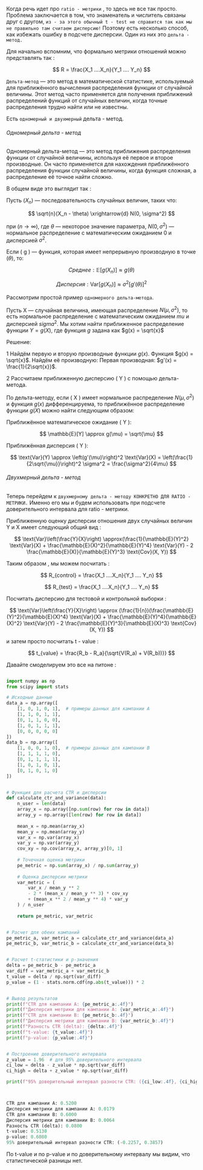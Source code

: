 Когда речь идет про `ratio - метрики` , то здесь не все так просто. Проблема заключается в том, что знаменатель и числитель связаны друг с другом, `из - за этого обычный t - test не справится так как мы не правильно там считаем дисперсию!` Поэтому есть несколько способ, как избежать ошибку в подсчете дисперсии. Один из них это `дельта - метод.`

Для начально вспомним, что формально метрики отношений можно представлять так : 

$$
	R = \frac{X_1 ....X_n}{Y_1 .... Y_n}
$$

`Дельта-метод` — это метод в математической статистике, используемый для приближённого вычисления распределения функции от случайной величины. Этот метод часто применяется для получения приближений распределений функций от случайных величин, когда точные распределения трудно найти или не известны.

Есть `одномерный и двухмерный` дельта - метод.

<h6>Одномерный дельта - метод</h6>

Одномерный дельта-метод — это метод приближения распределения функции от случайной величины, используя её первое и второе производные. Он часто применяется для нахождения приближённого распределения функции случайной величины, когда функция сложная, а распределение её точное найти сложно.

В общем виде это выглядит так : 

Пусть $( X_n )$ — последовательность случайных величин, таких что:

$$
\sqrt{n}(X_n - \theta) \xrightarrow{d} N(0, \sigma^2)
$$

при $( n \to \infty$\), где $\theta$ — некоторое значение параметра, $N(0, \sigma^2)$  — нормальное распределение с математическим ожиданием 0 и дисперсией $\sigma^2$.

Если \( g \) — функция, которая имеет непрерывную производную в точке $(\theta)$, то:

$$
Среднее:   \mathbb{E}[g(X_n)] \approx g(\theta) 
$$

$$
Дисперсия: \text{Var}[g(X_n)] \approx{\sigma^2 [g'(\theta)]^2}
$$

Рассмотрим простой пример `одномерного дельта-метода`.

Пусть X  — случайная величина, имеющая распределение $N(\mu, \sigma^2)$, то есть нормальное распределение с математическим ожиданием $mu$ и дисперсией $sigma^2$. Мы хотим найти приближенное распределение функции $Y = g(X)$, где функция  $g$ задана как $g(x) = \sqrt{x}$

Решение:

1 Найдём первую и вторую производные функции $g(x)$.
Функция $g(x) = \sqrt{x}$. Найдём её производную:
Первая производная: $g'(x) = \frac{1}{2\sqrt{x}}$.

2 Рассчитаем приближенную дисперсию \( Y \) с помощью дельта-метода.

По дельта-методу, если ( X ) имеет нормальное распределение $N(\mu, \sigma^2)$ и функция $g(x)$ дифференцируема, то приближённое распределение функции $g(X)$ можно найти следующим образом:

Приближённое математическое ожидание ( Y ):

$$
\mathbb{E}[Y] \approx g(\mu) = \sqrt{\mu}
$$

Приближённая дисперсия \( Y \):

$$
\text{Var}(Y) \approx \left(g'(\mu)\right)^2 \text{Var}(X) = \left(\frac{1}{2\sqrt{\mu}}\right)^2 \sigma^2 = \frac{\sigma^2}{4\mu}
$$



<h6>Двухмерный дельта - метод</h6>

Теперь перейдем к `двухмерному дельта - методу КОНКРЕТНО ДЛЯ RATIO - МЕТРИКИ.` Именно его мы и будем использовать при подсчете доверительного интервала для ratio - метрики.

Приближенную оценку дисперсии отношения двух случайных величин Y и X имеет следующий общий вид : 

$$
	\text{Var}\left(\frac{Y}{X}\right) \approx(\frac{1}{\mathbb{E}(Y)^2} \text{Var}(X) + \frac{\mathbb{E}(X)^2}{\mathbb{E}(Y)^4} \text{Var}(Y) - 2 \frac{\mathbb{E}(X)}{\mathbb{E}(Y)^3} \text{Cov}(X, Y))
$$

Таким образом , мы можем посчитать : 

$$
	R_{control} = \frac{X_1 ....X_n}{Y_1 .... Y_n}
$$

$$
	R_{test} = \frac{X_1 ....X_n}{Y_1 .... Y_n}
$$

Посчитать дисперсию для тестовой и контрольной выборки : 

$$
\text{Var}\left(\frac{Y}{X}\right) \approx (\frac{1}{n})(\frac{\mathbb{E}(Y)^2}{\mathbb{E}(X)^4} \text{Var}(X) + \frac{\mathbb{E}(Y)^4}{\mathbb{E}(X)^2} \text{Var}(Y) - 2 \frac{\mathbb{E}(Y)^3}{\mathbb{E}(X)^3} \text{Cov}(X, Y))
$$

и затем просто посчитать t - value : 

$$
t_{value} = \frac{R_b - R_a}{\sqrt{V(R_a) + V(R_b))}}
$$

Давайте смоделируем это все на питоне : 

```python

import numpy as np
from scipy import stats

# Исходные данные
data_a = np.array([
    [1, 0, 1, 0, 1],  # примеры данных для кампании A
    [1, 1, 0, 1, 1],
    [0, 1, 1, 0, 0],
    [1, 0, 1, 1, 1],
    [0, 0, 0, 0, 0]
])
data_b = np.array([
    [1, 0, 0, 1, 0],  # примеры данных для кампании B
    [1, 1, 1, 1, 0],
    [0, 1, 1, 1, 1],
    [1, 0, 1, 0, 1],
    [0, 1, 0, 1, 0]
])


# Функция для расчета CTR и дисперсии
def calculate_ctr_and_variance(data):
    n_user = len(data)
    array_x = np.array([np.sum(row) for row in data])
    array_y = np.array([len(row) for row in data])
    
    mean_x = np.mean(array_x)
    mean_y = np.mean(array_y)
    var_x = np.var(array_x)
    var_y = np.var(array_y)
    cov_xy = np.cov(array_x, array_y)[0, 1]
    
    # Точечная оценка метрики
    pe_metric = np.sum(array_x) / np.sum(array_y)
    
    # Оценка дисперсии метрики
    var_metric = (
        var_x / mean_y ** 2
        - 2 * (mean_x / mean_y ** 3) * cov_xy
        + (mean_x ** 2 / mean_y ** 4) * var_y
    ) / n_user
    
    return pe_metric, var_metric


# Расчет для обеих кампаний
pe_metric_a, var_metric_a = calculate_ctr_and_variance(data_a)
pe_metric_b, var_metric_b = calculate_ctr_and_variance(data_b)


# Расчет t-статистики и p-значения
delta = pe_metric_b - pe_metric_a
var_diff = var_metric_a + var_metric_b
t_value = delta / np.sqrt(var_diff)
p_value = (1 - stats.norm.cdf(np.abs(t_value))) * 2


# Вывод результатов
print(f"CTR для кампании A: {pe_metric_a:.4f}")
print(f"Дисперсия метрики для кампании A: {var_metric_a:.4f}")
print(f"CTR для кампании B: {pe_metric_b:.4f}")
print(f"Дисперсия метрики для кампании B: {var_metric_b:.4f}")
print(f"Разность CTR (delta): {delta:.4f}")
print(f"t-value: {t_value:.4f}")
print(f"p-value: {p_value:.4f}")


# Построение доверительного интервала
z_value = 1.96  # для 95% доверительного интервала
ci_low = delta - z_value * np.sqrt(var_diff)
ci_high = delta + z_value * np.sqrt(var_diff)

print(f"95% доверительный интервал разности CTR: ({ci_low:.4f}, {ci_high:.4f})")



CTR для кампании A: 0.5200
Дисперсия метрики для кампании A: 0.0179
CTR для кампании B: 0.6000
Дисперсия метрики для кампании B: 0.0064
Разность CTR (delta): 0.0800
t-value: 0.5130
p-value: 0.6080
95% доверительный интервал разности CTR: (-0.2257, 0.3857)

```

По t-value и по p-value и по доверительному интервалу мы видим, что статистической разницы нет.
